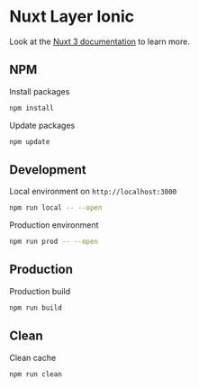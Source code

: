 # Nuxt Layer Ionic

Look at the [Nuxt 3 documentation](https://nuxt.com/docs/getting-started/introduction) to learn more.

## NPM

Install packages

```bash
npm install
```

Update packages
```bash
npm update
```

## Development

Local environment on `http://localhost:3000`

```bash
npm run local -- --open
```

Production environment

```bash
npm run prod -- --open
```

## Production

Production build

```bash
npm run build
```

## Clean

Clean cache

```bash
npm run clean
```
